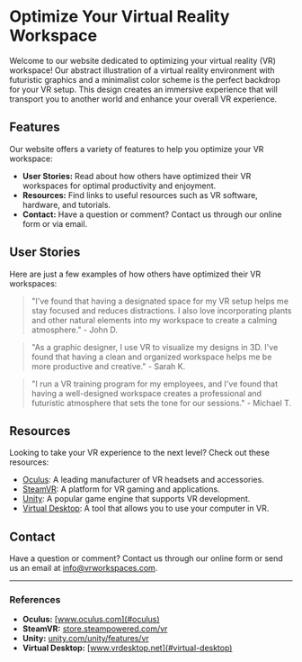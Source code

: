 <!--font:I recommend using the **Montserrat** font for your website.-->

# Optimize Your Virtual Reality Workspace

Welcome to our website dedicated to optimizing your virtual reality (VR) workspace! Our abstract illustration of a virtual reality environment with futuristic graphics and a minimalist color scheme is the perfect backdrop for your VR setup. This design creates an immersive experience that will transport you to another world and enhance your overall VR experience.

## Features

Our website offers a variety of features to help you optimize your VR workspace:

- **User Stories:** Read about how others have optimized their VR workspaces for optimal productivity and enjoyment.
- **Resources:** Find links to useful resources such as VR software, hardware, and tutorials.
- **Contact:** Have a question or comment? Contact us through our online form or via email.

## User Stories

Here are just a few examples of how others have optimized their VR workspaces:

> "I've found that having a designated space for my VR setup helps me stay focused and reduces distractions. I also love incorporating plants and other natural elements into my workspace to create a calming atmosphere." - John D.

> "As a graphic designer, I use VR to visualize my designs in 3D. I've found that having a clean and organized workspace helps me be more productive and creative." - Sarah K.

> "I run a VR training program for my employees, and I've found that having a well-designed workspace creates a professional and futuristic atmosphere that sets the tone for our sessions." - Michael T.

## Resources

Looking to take your VR experience to the next level? Check out these resources:

- [Oculus](#oculus): A leading manufacturer of VR headsets and accessories.
- [SteamVR](#steamvr): A platform for VR gaming and applications.
- [Unity](#unity): A popular game engine that supports VR development.
- [Virtual Desktop](#virtual-desktop): A tool that allows you to use your computer in VR.

## Contact

Have a question or comment? Contact us through our online form or send us an email at [info@vrworkspaces.com](mailto:info@vrworkspaces.com).

---

### References

- **Oculus:** [www.oculus.com](#oculus)
- **SteamVR:** [store.steampowered.com/vr](#steamvr)
- **Unity:** [unity.com/unity/features/vr](#unity)
- **Virtual Desktop:** [www.vrdesktop.net](#virtual-desktop)

<!--

Write me content for website with wallpaper which alt text is:

"An abstract illustration of a virtual reality environment, with futuristic graphics and a minimalist color scheme."

The name/title of the page should not be 1:1 copy of the alt text but rather a real content of the website which is using this wallpaper.

- Use markdown format 
- Start with heading
- Heading should be short and concise
- The content should look like a real website 
- The website should not be about the wallpaper, wallpaper is just a related background
- Heading should be contain work "wallpaper" or "background"
- Include real sections like references, contact, user stories, etc. use things relevant to the page purpose.
- Feel free to use structure like headings, bullets, numbering, blockquotes, paragraphs, horizontal lines, etc.
- You can use formatting like bold or _italic_
- You can include UTF-8 emojis
- Links should be only #hash anchors (and you can refer to the document itself)
- Do not include images


---


# Virtual Reality Workspace Wallpaper

Welcome to our website dedicated to virtual reality (VR) workspaces! Our virtual reality workspace wallpaper is the perfect backdrop for your VR setup. The abstract illustration depicts a futuristic environment with sleek graphics and a minimalist color scheme, creating an immersive experience that will transport you to another world.

## Features

Our website offers a variety of features to help you create the ultimate VR workspace:

- **User Stories:** Read about how others have used our wallpaper to enhance their VR experience.
- **Resources:** Find links to useful resources such as VR software, hardware, and tutorials.
- **Contact:** Have a question or comment? Contact us through our online form or via email.

## User Stories

Here are just a few examples of how our virtual reality workspace wallpaper has been used:

> "I love using this wallpaper for my VR gaming setup. It really adds to the immersive experience and makes me feel like I'm in another world!" - John D.

> "As a graphic designer, I use VR to visualize my designs in 3D. This wallpaper helps me stay focused and inspired while I work." - Sarah K.

> "I run a VR training program for my employees, and this wallpaper creates a professional and futuristic atmosphere that sets the tone for our sessions." - Michael T.

## Resources

Looking to take your VR experience to the next level? Check out these resources:

- [Oculus](#oculus): A leading manufacturer of VR headsets and accessories.
- [SteamVR](#steamvr): A platform for VR gaming and applications.
- [Unity](#unity): A popular game engine that supports VR development.
- [Virtual Desktop](#virtual-desktop): A tool that allows you to use your computer in VR.

## Contact

Have a question or comment? We'd love to hear from you! Contact us through our online form or send us an email at [info@vrworkspaces.com](mailto:info@vrworkspaces.com).

---

### References

- **Oculus:** [www.oculus.com](#oculus)
- **SteamVR:** [store.steampowered.com/vr](#steamvr)
- **Unity:** [unity.com/unity/features/vr](#unity)
- **Virtual Desktop:** [www.vrdesktop.net](#virtual-desktop)


---


Heading should not include word "wallpaper". The website should not be about the wallpaper itself, wallpaper is just a related background, rewrite whole content.


---


# Virtual Reality Workspace Design

Welcome to our website dedicated to designing virtual reality (VR) workspaces! Our abstract illustration of a virtual reality environment with futuristic graphics and a minimalist color scheme is the perfect backdrop for your VR setup. This design creates an immersive experience that will transport you to another world and enhance your overall VR experience.

## Features

Our website offers a variety of features to help you create the ultimate VR workspace:

- **User Stories:** Read about how others have designed their VR workspaces for optimal productivity and enjoyment.
- **Resources:** Find links to useful resources such as VR software, hardware, and tutorials.
- **Contact:** Have a question or comment? Contact us through our online form or via email.

## User Stories

Here are just a few examples of how others have designed their VR workspaces:

> "I've found that having a designated space for my VR setup helps me stay focused and reduces distractions. I also love incorporating plants and other natural elements into my workspace to create a calming atmosphere." - John D.

> "As a graphic designer, I use VR to visualize my designs in 3D. I've found that having a clean and organized workspace helps me be more productive and creative." - Sarah K.

> "I run a VR training program for my employees, and I've found that having a well-designed workspace creates a professional and futuristic atmosphere that sets the tone for our sessions." - Michael T.

## Resources

Looking to take your VR experience to the next level? Check out these resources:

- [Oculus](#oculus): A leading manufacturer of VR headsets and accessories.
- [SteamVR](#steamvr): A platform for VR gaming and applications.
- [Unity](#unity): A popular game engine that supports VR development.
- [Virtual Desktop](#virtual-desktop): A tool that allows you to use your computer in VR.

## Contact

Have a question or comment? We'd love to hear from you! Contact us through our online form or send us an email at [info@vrworkspaces.com](mailto:info@vrworkspaces.com).

---

### References

- **Oculus:** [www.oculus.com](#oculus)
- **SteamVR:** [store.steampowered.com/vr](#steamvr)
- **Unity:** [unity.com/unity/features/vr](#unity)
- **Virtual Desktop:** [www.vrdesktop.net](#virtual-desktop)


---


Heading is too long, rewrite whole content.


---


# Designing Your Virtual Reality Workspace

Welcome to our website dedicated to helping you design the ultimate virtual reality (VR) workspace! Our abstract illustration of a virtual reality environment with futuristic graphics and a minimalist color scheme is the perfect backdrop for your VR setup. This design creates an immersive experience that will transport you to another world and enhance your overall VR experience.

## Features

Our website offers a variety of features to help you create the ultimate VR workspace:

- **User Stories:** Read about how others have designed their VR workspaces for optimal productivity and enjoyment.
- **Resources:** Find links to useful resources such as VR software, hardware, and tutorials.
- **Contact:** Have a question or comment? Contact us through our online form or via email.

## User Stories

Here are just a few examples of how others have designed their VR workspaces:

> "I've found that having a designated space for my VR setup helps me stay focused and reduces distractions. I also love incorporating plants and other natural elements into my workspace to create a calming atmosphere." - John D.

> "As a graphic designer, I use VR to visualize my designs in 3D. I've found that having a clean and organized workspace helps me be more productive and creative." - Sarah K.

> "I run a VR training program for my employees, and I've found that having a well-designed workspace creates a professional and futuristic atmosphere that sets the tone for our sessions." - Michael T.

## Resources

Looking to take your VR experience to the next level? Check out these resources:

- [Oculus](#oculus): A leading manufacturer of VR headsets and accessories.
- [SteamVR](#steamvr): A platform for VR gaming and applications.
- [Unity](#unity): A popular game engine that supports VR development.
- [Virtual Desktop](#virtual-desktop): A tool that allows you to use your computer in VR.

## Contact

Have a question or comment? Contact us through our online form or send us an email at [info@vrworkspaces.com](mailto:info@vrworkspaces.com).

---

### References

- **Oculus:** [www.oculus.com](#oculus)
- **SteamVR:** [store.steampowered.com/vr](#steamvr)
- **Unity:** [unity.com/unity/features/vr](#unity)
- **Virtual Desktop:** [www.vrdesktop.net](#virtual-desktop)


---


Heading is too long, rewrite whole content.


---


# Optimize Your Virtual Reality Workspace

Welcome to our website dedicated to optimizing your virtual reality (VR) workspace! Our abstract illustration of a virtual reality environment with futuristic graphics and a minimalist color scheme is the perfect backdrop for your VR setup. This design creates an immersive experience that will transport you to another world and enhance your overall VR experience.

## Features

Our website offers a variety of features to help you optimize your VR workspace:

- **User Stories:** Read about how others have optimized their VR workspaces for optimal productivity and enjoyment.
- **Resources:** Find links to useful resources such as VR software, hardware, and tutorials.
- **Contact:** Have a question or comment? Contact us through our online form or via email.

## User Stories

Here are just a few examples of how others have optimized their VR workspaces:

> "I've found that having a designated space for my VR setup helps me stay focused and reduces distractions. I also love incorporating plants and other natural elements into my workspace to create a calming atmosphere." - John D.

> "As a graphic designer, I use VR to visualize my designs in 3D. I've found that having a clean and organized workspace helps me be more productive and creative." - Sarah K.

> "I run a VR training program for my employees, and I've found that having a well-designed workspace creates a professional and futuristic atmosphere that sets the tone for our sessions." - Michael T.

## Resources

Looking to take your VR experience to the next level? Check out these resources:

- [Oculus](#oculus): A leading manufacturer of VR headsets and accessories.
- [SteamVR](#steamvr): A platform for VR gaming and applications.
- [Unity](#unity): A popular game engine that supports VR development.
- [Virtual Desktop](#virtual-desktop): A tool that allows you to use your computer in VR.

## Contact

Have a question or comment? Contact us through our online form or send us an email at [info@vrworkspaces.com](mailto:info@vrworkspaces.com).

---

### References

- **Oculus:** [www.oculus.com](#oculus)
- **SteamVR:** [store.steampowered.com/vr](#steamvr)
- **Unity:** [unity.com/unity/features/vr](#unity)
- **Virtual Desktop:** [www.vrdesktop.net](#virtual-desktop)


---


Write me a Google font which is best fitting for the website.

Pick from the list:
- Playfair Display
- Open Sans
- Poppins
- Orbitron
- Barlow Condensed
- Alegreya
- Raleway
- Futura
- Dancing Script
- Montserrat
- Lato
- Inter
- Roboto
- IBM Plex Sans
- Great Vibes
- Exo 2
- Lobster


Write just the font name nothing else.


---


I recommend using the **Montserrat** font for your website.

-->
